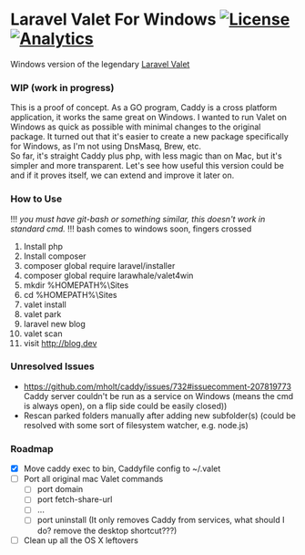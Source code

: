 # Laravel Valet For Windows [![License](https://poser.pugx.org/larawhale/valet4win/license.svg?format=flat-square)](https://packagist.org/packages/larawhale/valet4win) [![Analytics](https://vitr-analytics.appspot.com/UA-75628680-1/valet4win?flat-gif&useReferer)](https://github.com/vitr/google-analytics-beacon)

Windows version of the legendary [Laravel Valet](https://github.com/laravel/valet)

### WIP (work in progress)
This is a proof of concept. As a GO program, Caddy is a cross platform application, it works the same great on Windows.
I wanted to run Valet on Windows as quick as possible with minimal changes to the original package. It turned out that it's easier to create a new package specifically for Windows, as I'm not using DnsMasq, Brew, etc.  
So far, it's straight Caddy plus php, with less magic than on Mac, but it's simpler and more transparent. Let's see how useful this version could be and if it proves itself, we can extend and improve it later on.

### How to Use
!!! *you must have git-bash or something similar, this doesn't work in standard cmd.* !!! bash comes to windows soon, fingers crossed 

1. Install php
2. Install composer
3. composer global require laravel/installer
4. composer global require larawhale/valet4win
5. mkdir %HOMEPATH%\Sites
6. cd %HOMEPATH%\Sites
7. valet install
8. valet park
9. laravel new blog
10. valet scan
11. visit http://blog.dev

### Unresolved Issues
* https://github.com/mholt/caddy/issues/732#issuecomment-207819773  
Caddy server couldn't be run as a service on Windows (means the cmd is always open), on a flip side could be easily closed))
* Rescan parked folders manually after adding new subfolder(s) (could be resolved with some sort of filesystem watcher, e.g. node.js)


### Roadmap
- [x] Move caddy exec to bin, Caddyfile config to ~/.valet
- [ ] Port all original mac Valet commands
    - [ ] port domain 
    - [ ] port fetch-share-url 
    - [ ]  ...
    - [ ] port uninstall (It only removes Caddy from services, what should I do? remove the desktop shortcut???)
- [ ] Clean up all the OS X leftovers
